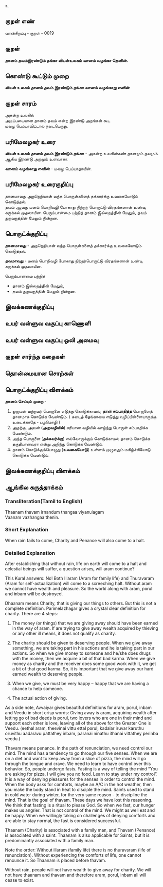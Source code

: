 உ

## குறள் எண் 

வான்சிறப்பு - குறள் - 0019
## குறள் 

**தானம் தவம்இரண்டும் தங்கா வியன்உலகம்
வானம் வழங்கா தெனின்.**  

## கொண்டு கூட்டும் முறை

**வியன் உலகம் தானம் தவம் இரண்டும் தங்கா வானம் வழங்காது எனின்**  

## குறள் சாரம் 

அகன்ற உலகில்  
அடிப்படையான தானம் தவம் என்ற இரண்டு அறங்கள் கூட  
மழை பெய்யாவிட்டால் நடைபெறாது.  

## பரிமேலழகர் உரை

**வியன் உலகம் தானம் தவம் இரண்டும் தங்கா** - அகன்ற உலகின்கண் தானமும் தவமும் ஆகிய இரண்டு அறமும் உளவாகா.  

**வானம் வழங்காது எனின்** - மழை பெய்யாதாயின்.	

## பரிமேலழகர் உரைகுறிப்பு   

தானமாவது அறநெறியான் வந்த பொருள்களைத் தக்கார்க்கு உவகையோடும் கொடுத்தல்.  
தவம் ஆவது மனம் பொறிவழி போகாது நிற்றற் பொருட்டு விரதங்களான் உண்டி சுருக்கல் முதலாயின. 
பெரும்பான்மை பற்றித் தானம் இல்லறத்தின் மேலும், தவம் துறவறத்தின் மேலும் நின்றன.  

## பொருட்க்குறிப்பு 

**தானமாவது** -  அறநெறியான் வந்த பொருள்களைத் தக்கார்க்கு உவகையோடும் கொடுத்தல்.  

**தவமாவது** -  மனம் பொறிவழி போகாது நிற்றர்பொருட்டு விரதங்களான் உண்டி சுருக்கல் முதலாயின.  

பெரும்பான்மை பற்றித்  
* தானம் இல்லறத்தின் மேலும்,  
* தவம் துறவறத்தின் மேலும் நின்றன.	 

## இலக்கணக்குறிப்பு  


## உயர் வள்ளுவ வகுப்பு காணொளி


## உயர் வள்ளுவ வகுப்பு ஒலி அமைவு 

 
## குறள் சார்ந்த கதைகள் 


## தொன்மையான சொற்கள்


## பொருட்க்குறிப்பு விளக்கம்

**தானம் செய்யும் முறை** -  
1. ஒருவன் மற்றவர் பொருளை எடுத்து கொடுக்காமல், **தான் சம்பாதித்த** பொருளைத் தானமாக கொடுக்க வேண்டும். ( கடைத் தேங்காயை எடுத்து வழிப்பிள்ளையாருக்கு உடைக்காதே - பழமொழி )  
2. அதற்கு, அவன் (**அறவழியில்**) சரியான வழியில் வாழ்ந்து பொருள் சம்பாதிக்க வேண்டும்.  
3. அந்த பொருளை (**தக்கவர்க்கு**) எல்லோருக்கும் கொடுக்காமல் தானம் கொடுக்க தகுதியானவரா என்று அறிந்து கொடுக்க வேண்டும்.
4. தானம் கொடுக்கும்பொழுது (**உவகையோடு**) உள்ளம் முழுவதும் மகிழ்ச்சியோடு கொடுக்க வேண்டும்.  

## இலக்கணக்குறிப்பு விளக்கம்


## ஆங்கில கருத்தாக்கம் 

### Transliteration(Tamil to English)  
Thaanam thavam irnandum thangaa viyanulagam  
Vaanam vazhangaa thenin.  

### Short Explanation  
When rain fails to come, Charity and Penance will also come to a halt.  

### Detailed Explanation 
After establishing that without rain, life on earth will come to a halt and celestial beings will suffer, a question arises, will aram continue?  

This Kural answers: No! Both Illaram (Aram for family life) and Thuravaram (Aram for self-actualization) will come to a screeching halt. Without aram we cannot have wealth and pleasure. So the world along with aram, porul and inbam will be destroyed.  

Dhaanam means Charity, that is giving our things to others. But this is not a complete definition. Parimelazhagar gives a crystal clear definition for charity. There are 4 steps:  

1.   The money (or things) that we are giving away should have been earned in the way of aram. If are trying to give away wealth acquired by thieving or any other ill means, it does not qualify as charity.  

2.   The charity should be given to deserving people. When we give away something, we are taking part in his actions and he is taking part in our actions. So when we give money to someone and he/she does drugs with the money, then we acquire a bit of that bad karma. When we give money as charity and the receiver does some good work with it, we get a bit of that good karma. So, it is important that we give away our hard earned wealth to deserving people.  

3.   When we give, we must be very happy – happy that we are having a chance to help someone.  

4.   The actual action of giving.  

As a side note, Avvaiyar gives beautiful definitions for aram, porul, inbam and Veedu in short crisp words: Giving away is aram, acquiring wealth after letting go of bad deeds is porul, two lovers who are one in their mind and support each other is love, leaving all of the above for the Greater One is Veedu. (eethal aram, theevinai vittu ettal porul, kadalar iruvar karuthu oruvithu aadaravu pattathey inbam, paranai ninathu ithanai vittathey perinba veedu.)  

Thavam means penance. In the path of renunciation, we need control our mind. The mind has a tendency to go through our five senses. When we are on a diet and want to keep away from a slice of pizza, the mind will go through the tongue and crave. We need to learn to have control over this behavior. So, people undergo fasts. Fasting is a way of telling the mind “You are asking for pizza, I will give you no food. Learn to stay under my control”. It is a way of denying pleasures for the senses in order to control the mind. When the body asks for comforts, maybe an A/C in the hot weather, then you make the body stand in heat to disciple the mind. Saints used to stand in cold water during winter, for the very same reason - to discipline the mind. That is the goal of thavam. These days we have lost this reasoning. We think that fasting is a ritual to please God. So when we fast, our hunger makes us angrier. That is not control of the mind. We might as well eat and be happy. When we willingly taking on challenges of denying comforts and are able to stay normal, the fast is considered successful.   

Thaanam (Charity) is associated with a family man, and Thavam (Penance) is associated with a saint. Thaanam is also applicable for Saints, but it is predominantly associated with a family man.  

Note the order: Without illaram (family life) there is no thuravaram (life of renunciation). Without experiencing the comforts of life, one cannot renounce it. So Thaanam is placed before thavam.  

Without rain, people will not have wealth to give away for charity. We will not have thaanam and thavam and therefore aram, porul, inbam all will cease to exist.  
